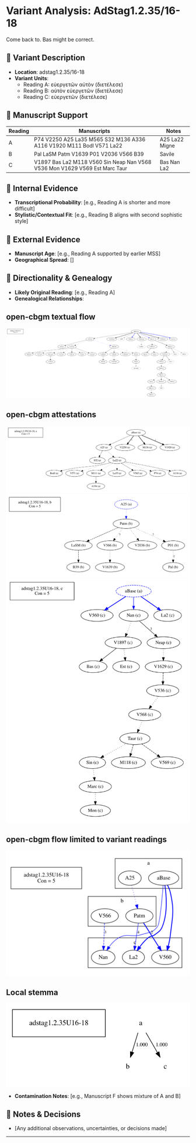 # Variant Analysis: AdStag1.2.35/16-18

Come back to. Bas might be correct.

## 📌 Variant Description
- **Location**: adstag1.2.35/16-18
- **Variant Units**: 
  - Reading A: εὐεργετῶν αὐτὸν (διετέλεσε)
  - Reading B: αὐτὸν εὐεργετῶν (διετέλεσε)
  - Reading C: εὐεργετῶν (διετέλεσε)

## 🧬 Manuscript Support
| Reading | Manuscripts | Notes |
|--------|-------------|-------|
| A      | P74 V2250 A25 La35 M565 S32 M136 A336 A116 V1920 M111 Bodl V571 La22 | A25 La22 Migne |
| B      | Pal LaSM Patm V1639 P01 V2036 V566 B39 | Savile  |
| C      | V1897 Bas La2 M118 V560 Sin Neap Nan V568 V536 Mon V1629 V569 Est Marc Taur | Bas Nan La2|

## 🧠 Internal Evidence
- **Transcriptional Probability**: [e.g., Reading A is shorter and more difficult]
- **Stylistic/Contextual Fit**: [e.g., Reading B aligns with second sophistic style]

## 🧭 External Evidence
- **Manuscript Age**: [e.g., Reading A supported by earlier MSS]
- **Geographical Spread**: []

## 🔄 Directionality & Genealogy
- **Likely Original Reading**: [e.g., Reading A]
- **Genealogical Relationships**:
## open-cbgm textual flow ##
![adstag1.2.35U16-18](flow/adstag1.2.35U16-18-textual-flow.svg "adstag1.2.35U16-18")
## open-cbgm attestations ##
![adstag1.2.35U16-18Ra](attestations/adstag1.2.35U16-18Ra-coherence-attestations.svg "adstag1.2.35U16-18Ra")
![adstag1.2.35U16-18Rb](attestations/adstag1.2.35U16-18Rb-coherence-attestations.svg "adstag1.2.35U16-18Rb")
![adstag1.2.35U16-18Rc](attestations/adstag1.2.35U16-18Rc-coherence-attestations.svg "adstag1.2.35U16-18Rc")
## open-cbgm flow limited to variant readings ##
![adstag1.2.35U16-18](variants/adstag1.2.35U16-18-coherence-variants.svg "adstag1.2.35U16-18")
## Local stemma ##
![adstag1.2.35U16-18](local/adstag1.2.35U16-18-local-stemma.svg "adstag1.2.35U16-18")

- **Contamination Notes**: [e.g., Manuscript F shows mixture of A and B]

## 📝 Notes & Decisions
- [Any additional observations, uncertainties, or decisions made]

---